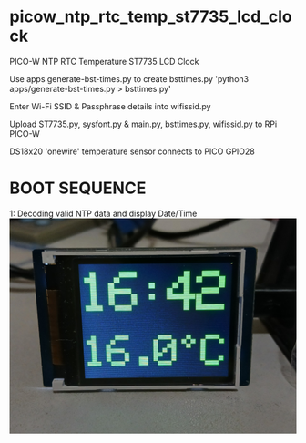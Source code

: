 # picow_ntp_rtc_temp_st7735_lcd_clock
PICO-W NTP RTC Temperature ST7735 LCD Clock


Use apps generate-bst-times.py to create bsttimes.py
    'python3 apps/generate-bst-times.py > bsttimes.py'

Enter Wi-Fi SSID & Passphrase details into wifissid.py

Upload ST7735.py, sysfont.py & main.py, bsttimes.py, wifissid.py to RPi PICO-W

DS18x20 'onewire' temperature sensor connects to PICO GPIO28

# BOOT SEQUENCE

1: Decoding valid NTP data and display Date/Time
![Alt text](https://github.com/jpatkinson-rpi/picow_ntp_rtc_temp_st7735_lcd_clock/blob/main/images/prototype-001.jpg?raw=true "Date/Time decoded") 
